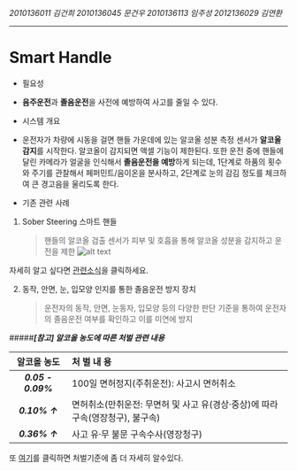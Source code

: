 

*2010136011 김건희*
*2010136045 문건우*
*2010136113 임주성*
*2012136029 김연환*

---

# Smart Handle

* 필요성
 * **음주운전**과 **졸음운전**을 사전에 예방하여 사고를 줄일 수 있다.
 
* 시스템 개요
 * 운전자가 차량에 시동을 걸면 핸들 가운데에 있는 알코올 성분 측정 센서가 **알코올 감지**를 시작한다. 알코올이 감지되면 액셀 기능이 제한된다. 또한 운전 중에 핸들에 달린 카메라가 얼굴을 인식해서 **졸음운전을 예방**하게 되는데, 1단계로 하품의 횟수와 주기를 관찰해서 페퍼민트/음이온을 분사하고, 2단계로 눈의 감김 정도를 체크하여 큰 경고음을 울리도록 한다.
 
 
* 기존 관련 사례
 1. Sober Steering 스마트 핸들
    >핸들의 알코올 검출 센서가 피부 및 호흡을 통해 알코올 성분을 감지하고 운전을 제한
 ![alt text](http://cfile29.uf.tistory.com/image/27569F4F5673B066175CC0)

자세히 알고 싶다면 [관련소식](http://cartoday.tistory.com/166)을 클릭하세요.
 
 2. 동작, 안면, 눈, 입모양 인지를 통한 졸음운전 방지 장치
    >운전자의 동작, 안면, 눈동자, 입모양 등의 다양한 판단 기준을 통하여 운전자의 졸음운전 여부를 확인하고 이를 미연에 방지 
 

 
 #####**_[참고] 알코올 농도에 따른 처벌 관련 내용_**
 
|  알코올 농도   | 처 벌 내 용 |
| :-------:    | :----- | 
| **_0.05 - 0.09%_** | 100일 면허정지(주취운전): 사고시 면허취소|
| **_0.10% ↑_**    | 면허취소(만취운전: 무면허 및 사고 유(경상·중상)에 따라 구속(영장청구), 불구속)| 
| **_0.36% ↑_**    | 사고 유·무 불문 구속수사(영장청구)    | 

또 [여기][1]를 클릭하면 처벌기준에 좀 더 자세히 알수있다.

[1]: http://m.post.naver.com/viewer/postView.nhn?volumeNo=4922906&memberNo=23315462&vType=VERTICAL
